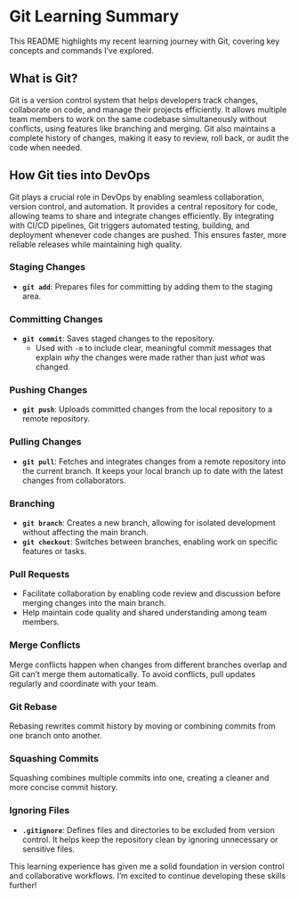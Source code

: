 # Git Learning Summary  

This README highlights my recent learning journey with Git, covering key concepts and commands I’ve explored.  

## What is Git?

Git is a version control system that helps developers track changes, collaborate on code, and manage their projects efficiently. It allows multiple team members to work on the same codebase simultaneously without conflicts, using features like branching and merging. Git also maintains a complete history of changes, making it easy to review, roll back, or audit the code when needed.

## How Git ties into DevOps

Git plays a crucial role in DevOps by enabling seamless collaboration, version control, and automation. It provides a central repository for code, allowing teams to share and integrate changes efficiently. By integrating with CI/CD pipelines, Git triggers automated testing, building, and deployment whenever code changes are pushed. This ensures faster, more reliable releases while maintaining high quality.


### Staging Changes  
- **`git add`**: Prepares files for committing by adding them to the staging area.  

### Committing Changes  
- **`git commit`**: Saves staged changes to the repository.  
  - Used with `-m` to include clear, meaningful commit messages that explain *why* the changes were made rather than just *what* was changed.  

### Pushing Changes  
- **`git push`**: Uploads committed changes from the local repository to a remote repository.  

### Pulling Changes  
- **`git pull`**: Fetches and integrates changes from a remote repository into the current branch. It keeps your local branch up to date with the latest changes from collaborators.  

### Branching  
- **`git branch`**: Creates a new branch, allowing for isolated development without affecting the main branch.  
- **`git checkout`**: Switches between branches, enabling work on specific features or tasks.  

### Pull Requests  
- Facilitate collaboration by enabling code review and discussion before merging changes into the main branch.  
- Help maintain code quality and shared understanding among team members.  

### Merge Conflicts  
Merge conflicts happen when changes from different branches overlap and Git can’t merge them automatically. To avoid conflicts, pull updates regularly and coordinate with your team.  

### Git Rebase  
Rebasing rewrites commit history by moving or combining commits from one branch onto another.

### Squashing Commits  
Squashing combines multiple commits into one, creating a cleaner and more concise commit history. 

### Ignoring Files  
- **`.gitignore`**: Defines files and directories to be excluded from version control. It helps keep the repository clean by ignoring unnecessary or sensitive files.  

This learning experience has given me a solid foundation in version control and collaborative workflows. I’m excited to continue developing these skills further!  

